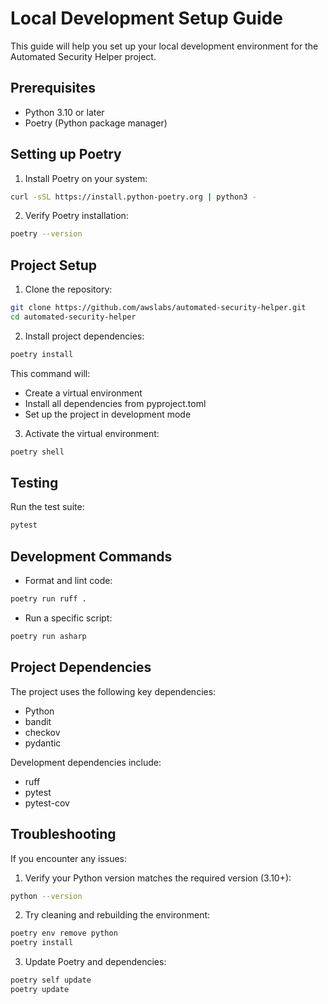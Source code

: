 # Local Development Setup Guide

This guide will help you set up your local development environment for the Automated Security Helper project.

## Prerequisites

- Python 3.10 or later
- Poetry (Python package manager)

## Setting up Poetry

1. Install Poetry on your system:
```bash
curl -sSL https://install.python-poetry.org | python3 -
```

2. Verify Poetry installation:
```bash
poetry --version
```

## Project Setup

1. Clone the repository:
```bash
git clone https://github.com/awslabs/automated-security-helper.git
cd automated-security-helper
```

2. Install project dependencies:
```bash
poetry install
```
This command will:
- Create a virtual environment
- Install all dependencies from pyproject.toml
- Set up the project in development mode

3. Activate the virtual environment:
```bash
poetry shell
```

## Testing

Run the test suite:
```bash
pytest
```

## Development Commands

- Format and lint code:
```bash
poetry run ruff .
```

- Run a specific script:
```bash
poetry run asharp
```

## Project Dependencies

The project uses the following key dependencies:
- Python
- bandit
- checkov
- pydantic

Development dependencies include:
- ruff
- pytest
- pytest-cov

## Troubleshooting

If you encounter any issues:

1. Verify your Python version matches the required version (3.10+):
```bash
python --version
```

2. Try cleaning and rebuilding the environment:
```bash
poetry env remove python
poetry install
```

3. Update Poetry and dependencies:
```bash
poetry self update
poetry update
```
